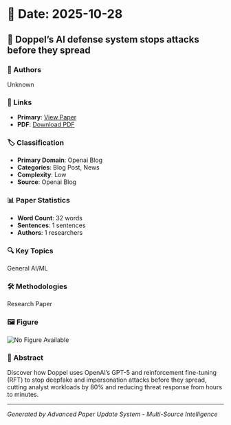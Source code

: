 # 📅 Date: 2025-10-28

## 📄 Doppel’s AI defense system stops attacks before they spread

### 👥 Authors
Unknown

### 🔗 Links
- **Primary**: [View Paper](https://openai.com/index/doppel)
- **PDF**: [Download PDF](https://arxiv.org/pdf/.pdf) 



### 🏷️ Classification
- **Primary Domain**: Openai Blog
- **Categories**: Blog Post, News
- **Complexity**: Low
- **Source**: Openai Blog

### 📊 Paper Statistics
- **Word Count**: 32 words
- **Sentences**: 1 sentences
- **Authors**: 1 researchers

### 🔍 Key Topics
General AI/ML

### 🛠️ Methodologies
Research Paper

### 🖼️ Figure
![No Figure Available](https://img.shields.io/badge/Figure-Not_Available-lightgrey?style=for-the-badge)

### 📝 Abstract
Discover how Doppel uses OpenAI’s GPT-5 and reinforcement fine-tuning (RFT) to stop deepfake and impersonation attacks before they spread, cutting analyst workloads by 80% and reducing threat response from hours to minutes.

---
*Generated by Advanced Paper Update System - Multi-Source Intelligence*
